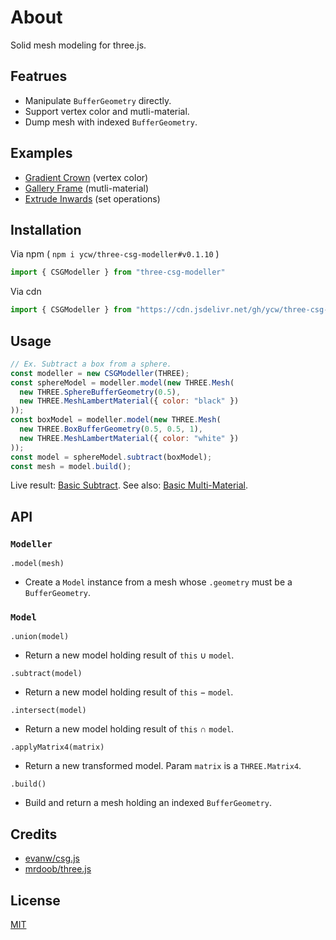 # About

Solid mesh modeling for three.js.

## Featrues

- Manipulate `BufferGeometry` directly.
- Support vertex color and mutli-material.
- Dump mesh with indexed `BufferGeometry`.

## Examples

- [Gradient Crown](https://ycw.github.io/three-csg-modeller/examples/gradient-crown/) (vertex color)
- [Gallery Frame](https://ycw.github.io/three-csg-modeller/examples/gallery-frame/) (mutli-material)
- [Extrude Inwards](https://ycw.github.io/three-csg-modeller/examples/extrude-inwards/) (set operations)

## Installation

Via npm ( `npm i ycw/three-csg-modeller#v0.1.10` )

```js
import { CSGModeller } from "three-csg-modeller"
```

Via cdn

```js
import { CSGModeller } from "https://cdn.jsdelivr.net/gh/ycw/three-csg-modeller@0.1.10/dist/lib.esm.js"
```

## Usage

```js
// Ex. Subtract a box from a sphere.
const modeller = new CSGModeller(THREE);
const sphereModel = modeller.model(new THREE.Mesh(
  new THREE.SphereBufferGeometry(0.5),
  new THREE.MeshLambertMaterial({ color: "black" })
));
const boxModel = modeller.model(new THREE.Mesh(
  new THREE.BoxBufferGeometry(0.5, 0.5, 1),
  new THREE.MeshLambertMaterial({ color: "white" })
));
const model = sphereModel.subtract(boxModel);
const mesh = model.build();
```

Live result: [Basic Subtract](https://ycw.github.io/three-csg-modeller/examples/basic-subtract/). See also: [Basic Multi-Material](https://ycw.github.io/three-csg-modeller/examples/basic-multi-material/).

## API

### `Modeller`

`.model(mesh)`
- Create a `Model` instance from a mesh whose `.geometry` must be a `BufferGeometry`.

### `Model`

`.union(model)`
- Return a new model holding result of `this` &cup; `model`.

`.subtract(model)`
- Return a new model holding result of `this` &minus; `model`.

`.intersect(model)`
- Return a new model holding result of `this` &cap; `model`.

`.applyMatrix4(matrix)` 
- Return a new transformed model. Param `matrix` is a `THREE.Matrix4`.

`.build()`
- Build and return a mesh holding an indexed `BufferGeometry`.

## Credits

- [evanw/csg.js](https://evanw.github.io/csg.js/)
- [mrdoob/three.js](https://github.com/mrdoob/three.js)

## License

[MIT](LICENSE)